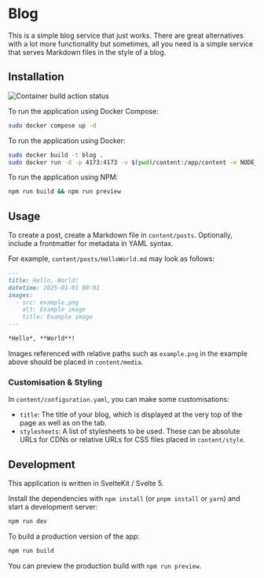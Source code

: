 # Blog

This is a simple blog service that just works.
There are great alternatives with a lot more functionality but sometimes, all you need is a simple service that serves Markdown files in the style of a blog.

## Installation

![Container build action status](https://github.com/Itschotsch/blog/actions/workflows/docker-image.yml/badge.svg)

To run the application using Docker Compose:
```bash
sudo docker compose up -d
```

To run the application using Docker:
```bash
sudo docker build -t blog .
sudo docker run -d -p 4173:4173 -v $(pwd)/content:/app/content -e NODE_ENV=production -e HOST=0.0.0.0 blog
```

To run the application using NPM:
```bash
npm run build && npm run preview
```

## Usage

To create a post, create a Markdown file in `content/posts`.
Optionally, include a frontmatter for metadata in YAML syntax.

For example, `content/posts/HelloWorld.md` may look as follows:
```markdown
---
title: Hello, World!
datetime: 2025-01-01 00:01
images:
  - src: example.png
    alt: Example image
    title: Example image
---

*Hello*, **World**!
```
Images referenced with relative paths such as `example.png` in the example above should be placed in `content/media`.

### Customisation & Styling

In `content/configuration.yaml`, you can make some customisations:
- `title`: The title of your blog, which is displayed at the very top of the page as well as on the tab.
- `stylesheets`: A list of stylesheets to be used. These can be absolute URLs for CDNs or relative URLs for CSS files placed in `content/style`.

## Development

This application is written in SvelteKit / Svelte 5.

Install the dependencies with `npm install` (or `pnpm install` or `yarn`) and start a development server:

```bash
npm run dev
```

To build a production version of the app:

```bash
npm run build
```

You can preview the production build with `npm run preview`.
